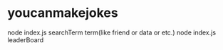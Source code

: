 # youcanmakejokes
node index.js searchTerm term(like friend or data or etc.)
node index.js leaderBoard
